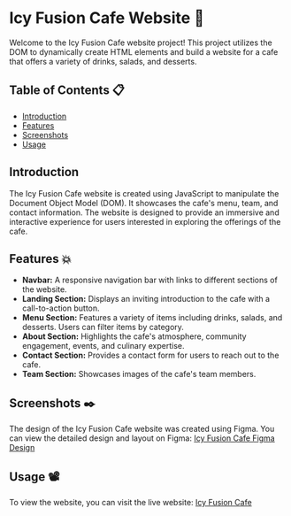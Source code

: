 # Icy Fusion Cafe Website :cup_with_straw:

Welcome to the Icy Fusion Cafe website project! This project utilizes the DOM to dynamically create HTML elements and build a website for a cafe that offers a variety of drinks, salads, and desserts.

## Table of Contents :clipboard:
- [Introduction](#introduction)
- [Features](#features)
- [Screenshots](#screenshots)
- [Usage](#usage)


## Introduction

The Icy Fusion Cafe website is created using JavaScript to manipulate the Document Object Model (DOM). It showcases the cafe's menu, team, and contact information. The website is designed to provide an immersive and interactive experience for users interested in exploring the offerings of the cafe.

## Features :collision:

- **Navbar:** A responsive navigation bar with links to different sections of the website.
- **Landing Section:** Displays an inviting introduction to the cafe with a call-to-action button.
- **Menu Section:** Features a variety of items including drinks, salads, and desserts. Users can filter items by category.
- **About Section:** Highlights the cafe's atmosphere, community engagement, events, and culinary expertise.
- **Contact Section:** Provides a contact form for users to reach out to the cafe.
- **Team Section:** Showcases images of the cafe's team members.

## Screenshots :black_nib:

The design of the Icy Fusion Cafe website was created using Figma. You can view the detailed design and layout on Figma: [Icy Fusion Cafe Figma Design](https://www.figma.com/file/njVVt2gp23uFUPztaK1hHm/backery?type=design&node-id=0%3A1&mode=design&t=Zc91YdaHcR9NylPD-1)

## Usage :film_projector:

To view the website, you can visit the live website: [Icy Fusion Cafe](https://israa27.github.io/icy-fusion/)

